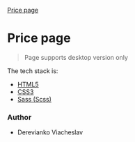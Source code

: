 [Price page](https://dereviankoviacheslav.github.io/price_page/)
# Price page
> Page supports desktop version only
> 
The tech stack is:
- [HTML5](https://en.wikipedia.org/wiki/HTML5)
- [CSS3](https://en.wikipedia.org/wiki/Cascading_Style_Sheets)
- [Sass (Scss)](https://sass-lang.com/)
### Author
- Derevianko Viacheslav